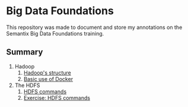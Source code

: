 # Big Data Foundations

This repository was made to document and store my annotations on the Semantix Big Data Foundations training.

## Summary

1. Hadoop
    1. [Hadoop's structure](1-hadoop/1_hadoop_structure.md)
    2. [Basic use of Docker](1-hadoop/2_docker.md)
2. The HDFS
    1. [HDFS commands](2-hdfs/1_hdfs_commands.md)
    2. [Exercise: HDFS commands](2-hdfs/2_exercise-hdfs-commands.md)
